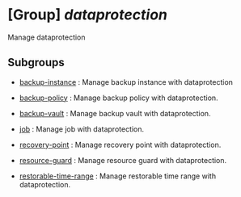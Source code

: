 # [Group] _dataprotection_

Manage dataprotection

## Subgroups

- [backup-instance](/Commands/dataprotection/backup-instance/readme.md)
: Manage backup instance with dataprotection

- [backup-policy](/Commands/dataprotection/backup-policy/readme.md)
: Manage backup policy with dataprotection.

- [backup-vault](/Commands/dataprotection/backup-vault/readme.md)
: Manage backup vault with dataprotection.

- [job](/Commands/dataprotection/job/readme.md)
: Manage job with dataprotection.

- [recovery-point](/Commands/dataprotection/recovery-point/readme.md)
: Manage recovery point with dataprotection.

- [resource-guard](/Commands/dataprotection/resource-guard/readme.md)
: Manage resource guard with dataprotection.

- [restorable-time-range](/Commands/dataprotection/restorable-time-range/readme.md)
: Manage restorable time range with dataprotection.
